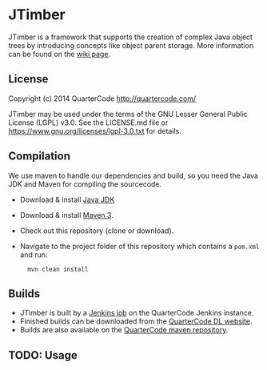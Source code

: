 JTimber
=======

JTimber is a framework that supports the creation of complex Java object trees by introducing concepts like object parent storage.
More information can be found on the [wiki page](http://quartercode.com/wiki/JTimber).

License
-------

Copyright (c) 2014 QuarterCode <http://quartercode.com/>

JTimber may be used under the terms of the GNU Lesser General Public License (LGPL) v3.0. See the LICENSE.md file or https://www.gnu.org/licenses/lgpl-3.0.txt for details.

Compilation
-----------

We use maven to handle our dependencies and build, so you need the Java JDK and Maven for compiling the sourcecode.

* Download & install [Java JDK](http://www.oracle.com/technetwork/java/javase/downloads/index.html)
* Download & install [Maven 3](http://maven.apache.org/download.cgi).
* Check out this repository (clone or download).
* Navigate to the project folder of this repository which contains a `pom.xml` and run:

        mvn clean install

Builds
------

* JTimber is built by a [Jenkins job](http://ci.quartercode.com/job/JTimber/) on the QuarterCode Jenkins instance.
* Finished builds can be downloaded from the [QuarterCode DL website](http://quartercode.com/dl/projects/details?projectId=JTimber).
* Builds are also available on the [QuarterCode maven repository](http://repo.quartercode.com).

TODO: Usage
-----------
